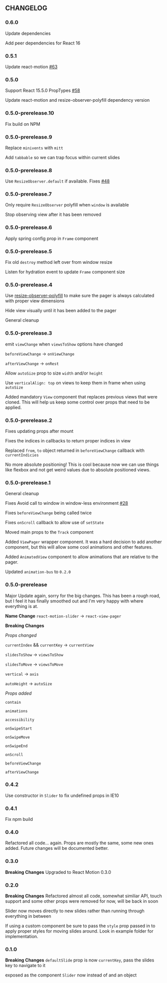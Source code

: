## CHANGELOG

### 0.6.0

Update dependencies

Add peer dependencies for React 16

### 0.5.1

Update react-motion [#63](https://github.com/souporserious/react-view-pager/pull/63)

### 0.5.0

Support React 15.5.0 PropTypes [#58](https://github.com/souporserious/react-view-pager/pull/58)

Update react-motion and resize-observer-polyfill dependency version

### 0.5.0-prerelease.10

Fix build on NPM

### 0.5.0-prerelease.9

Replace `minivents` with `mitt`

Add `tabbable` so we can trap focus within current slides

### 0.5.0-prerelease.8

Use `ResizeObserver.default` if available. Fixes [#48](https://github.com/souporserious/react-view-pager/issues/48)

### 0.5.0-prerelease.7

Only require `ResizeObserver` polyfill when `window` is available

Stop observing view after it has been removed

### 0.5.0-prerelease.6

Apply spring config prop in `Frame` component

### 0.5.0-prerelease.5

Fix old `destroy` method left over from window resize

Listen for hydration event to update `Frame` component size

### 0.5.0-prerelease.4

Use [resize-observer-polyfill](https://github.com/que-etc/resize-observer-polyfill) to make sure the pager is always calculated with proper view dimensions

Hide view visually until it has been added to the pager

General cleanup

### 0.5.0-prerelease.3

emit `viewChange` when `viewsToShow` options have changed

`beforeViewChange` -> `onViewChange`

`afterViewChange` -> `onRest`

Allow `autoSize` prop to size `width` and/or `height`

Use `verticalAlign: top` on views to keep them in frame when using `autoSize`

Added mandatory `View` component that replaces previous views that were cloned. This will help us keep some control over props that need to be applied.

### 0.5.0-prerelease.2

Fixes updating props after mount

Fixes the indices in callbacks to return proper indices in view

Replaced `from`, `to` object returned in `beforeViewChange` callback with `currentIndicies`

No more absolute positioning! This is cool because now we can use things like flexbox and not get weird values due to absolute positioned views.

### 0.5.0-prerelease.1

General cleanup

Fixes Avoid call to window in window-less environment [#28](https://github.com/souporserious/react-view-pager/pull/28)

Fixes `beforeViewChange` being called twice

Fixes `onScroll` callback to allow use of `setState`

Moved main props to the `Track` component

Added `ViewPager` wrapper component. It was a hard decision to add another component, but this will allow some cool animations and other features.

Added `AnimatedView` component to allow animations that are relative to the pager.

Updated `animation-bus` to `0.2.0`

### 0.5.0-prerelease

Major Update again, sorry for the big changes. This has been a rough road, but I feel it has finally smoothed out and I'm very happy with where everything is at.

**Name Change**
`react-motion-slider` -> `react-view-pager`

**Breaking Changes**

_Props changed_

`currentIndex` && `currentKey` -> `currentView`

`slidesToShow` -> `viewsToShow`

`slidesToMove` -> `viewsToMove`

`vertical` -> `axis`

`autoHeight` -> `autoSize`

_Props added_

`contain`

`animations`

`accessibility`

`onSwipeStart`

`onSwipeMove`

`onSwipeEnd`

`onScroll`

`beforeViewChange`

`afterViewChange`

### 0.4.2

Use constructor in `Slider` to fix undefined props in IE10

### 0.4.1

Fix npm build

### 0.4.0

Refactored all code... again. Props are mostly the same, some new ones added. Future changes will be documented better.

### 0.3.0

**Breaking Changes**
Upgraded to React Motion 0.3.0

### 0.2.0

**Breaking Changes**
Refactored almost all code, somewhat similiar API, touch support and some other props were removed for now, will be back in soon

Slider now moves directly to new slides rather than running through everything in between

If using a custom component be sure to pass the `style` prop passed in to apply proper styles for moving slides around. Look in example folder for implementation.

### 0.1.0

**Breaking Changes**
`defaultSlide` prop is now `currentKey`, pass the slides key to navigate to it

exposed as the component `Slider` now instead of and an object
